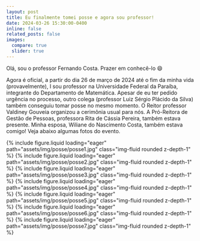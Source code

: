 ```yaml
---
layout: post
title: Eu finalmente tomei posse e agora sou professor!
date: 2024-03-26 15:30:00-0400
inline: false
related_posts: false
images:
  compare: true
  slider: true
---
```


Olá, sou o professor Fernando Costa. Prazer em conhecê-lo :smile:

Agora é oficial, a partir do dia 26 de março de 2024 até o fim da minha vida (provavelmente), I sou professor na Universidade Federal da Paraíba, integrante do Departamento de Matemática. Apesar de eu ter pedido urgência no processo, outro colega (professor Luiz Sérgio Plácido da Silva) também conseguiu tomar posse no mesmo momento. O Reitor professor Valdiney Gouveia organizou a cerimônia usual para nós. A Pró-Reitora de Gestão de Pessoas, professora Rita de Cássia Pereira, também estava presente. Minha esposa, Wiliane do Nascimento Costa, também estava comigo! Veja abaixo algumas fotos do evento.

<swiper-container keyboard="true" navigation="true" pagination="true" pagination-clickable="true" pagination-dynamic-bullets="true" rewind="true">
  <swiper-slide>{% include figure.liquid loading="eager" path="assets/img/posse/posse1.jpg" class="img-fluid rounded z-depth-1" %}</swiper-slide>
  <swiper-slide>{% include figure.liquid loading="eager" path="assets/img/posse/posse2.jpg" class="img-fluid rounded z-depth-1" %}</swiper-slide>
  <swiper-slide>{% include figure.liquid loading="eager" path="assets/img/posse/posse3.jpg" class="img-fluid rounded z-depth-1" %}</swiper-slide>
  <swiper-slide>{% include figure.liquid loading="eager" path="assets/img/posse/posse4.jpg" class="img-fluid rounded z-depth-1" %}</swiper-slide>
  <swiper-slide>{% include figure.liquid loading="eager" path="assets/img/posse/posse5.jpg" class="img-fluid rounded z-depth-1" %}</swiper-slide>
  <swiper-slide>{% include figure.liquid loading="eager" path="assets/img/posse/posse6.jpg" class="img-fluid rounded z-depth-1" %}</swiper-slide>
  <swiper-slide>{% include figure.liquid loading="eager" path="assets/img/posse/posse7.jpg" class="img-fluid rounded z-depth-1" %}</swiper-slide>
</swiper-container>

